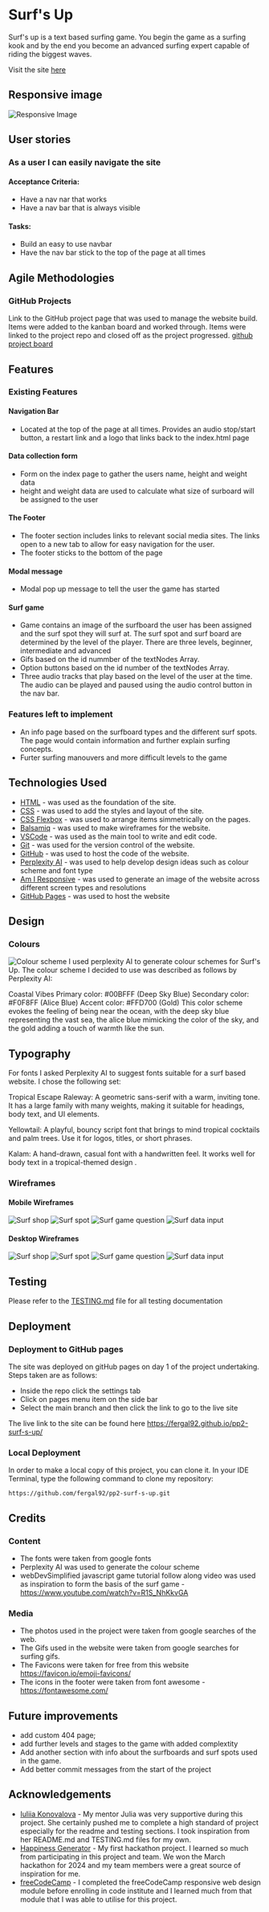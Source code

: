 # Surf's Up
Surf's up is a text based surfing game. You begin the game as a surfing kook and by the end you become an advanced surfing expert capable of riding the biggest waves.  

Visit the site [here](https://fergal92.github.io/pp2-surf-s-up/index.html)

## Responsive image
![Responsive Image](readme-media/responsive-view.png)
## User stories

### As a user I can easily navigate the site
#### Acceptance Criteria:
- Have a nav nar that works
- Have a nav bar that is always visible
#### Tasks:
- Build an easy to use navbar
- Have the nav bar stick to the top of the page at all times

## Agile Methodologies
### GitHub Projects
Link to the GitHub project page that was used to manage the website build. Items were added to the kanban board and worked through. Items were linked to the project repo and closed off as the project progressed. [github project board](https://github.com/users/fergal92/projects/2/views/1)
## Features
### Existing Features

#### Navigation Bar
- Located at the top of the page at all times. Provides an audio stop/start button, a restart link and a logo that links back to the index.html page
#### Data collection form
- Form on the index page to gather the users name, height and weight data
- height and weight data are used to calculate what size of surboard will be assigned to the user
#### The Footer
- The footer section includes links to relevant social media sites. The links open to a new tab to allow for easy navigation for the user.
- The footer sticks to the bottom of the page
#### Modal message
- Modal pop up message to tell the user the game has started
#### Surf game
- Game contains an image of the surfboard the user has been assigned and the surf spot they will surf at. The surf spot and surf board are determined by the level of the player. There are three levels, beginner, intermediate and advanced
- Gifs based on the id nummber of the textNodes Array.
- Option buttons based on the id number of the textNodes Array. 
- Three audio tracks that play based on the level of the user at the time. The audio can be played and paused using the audio control button in the nav bar.
### Features left to implement 
- An info page based on the surfboard types and the different surf spots. The page would contain information and further explain surfing concepts.
- Furter surfing manouvers and more difficult levels to the game
## Technologies Used
- [HTML](https://developer.mozilla.org/en-US/docs/Web/HTML) - was used as the foundation of the site.
- [CSS](https://developer.mozilla.org/en-US/docs/Web/css) - was used to add the styles and layout of the site.
- [CSS Flexbox](https://developer.mozilla.org/en-US/docs/Learn/CSS/CSS_layout/Flexbox) - was used to arrange items simmetrically on the pages.
- [Balsamiq](https://balsamiq.com/) - was used to make wireframes for the website.
- [VSCode](https://code.visualstudio.com/) - was used as the main tool to write and edit code.
- [Git](https://git-scm.com/) - was used for the version control of the website.
- [GitHub](https://github.com/) - was used to host the code of the website.
- [Perplexity AI](https://www.perplexity.ai/) - was used to help develop design ideas such as colour scheme and font type
- [Am I Responsive](https://ui.dev/amiresponsive) - was used to generate an image of the website across different screen types and resolutions
- [GitHub Pages](https://pages.github.com/) - was used to host the website

## Design
### Colours
![Colour scheme](readme-media/coloors.png)
I used perplexity AI to generate colour schemes for Surf's Up. The colour scheme I decided to use was described as follows by Perplexity AI:

Coastal Vibes
Primary color: #00BFFF (Deep Sky Blue)
Secondary color: #F0F8FF (Alice Blue)
Accent color: #FFD700 (Gold)
This color scheme evokes the feeling of being near the ocean, with the deep sky blue representing the vast sea, the alice blue mimicking the color of the sky, and the gold adding a touch of warmth like the sun.

## Typography
For fonts I asked Perplexity AI to suggest fonts suitable for a surf based website. I chose the following set:

Tropical Escape
Raleway: A geometric sans-serif with a warm, inviting tone. It has a large family with many weights, making it suitable for headings, body text, and UI elements.

Yellowtail: A playful, bouncy script font that brings to mind tropical cocktails and palm trees. Use it for logos, titles, or short phrases.

Kalam: A hand-drawn, casual font with a handwritten feel. It works well for body text in a tropical-themed design
.
### Wireframes
#### Mobile Wireframes
![Surf shop](readme-media/mobile-surf-shop.png)
![Surf spot](readme-media/mobile-surf-spot.png)
![Surf game question](readme-media/mobile-surf-game-question.png)
![Surf data input](readme-media/mobile-data-input.png)

#### Desktop Wireframes
![Surf shop](readme-media/surf-shop.png)
![Surf spot](readme-media/surf-spot.png)
![Surf game question](readme-media/surf-game-question.png)
![Surf data input](readme-media/data-input.png)


## Testing
Please refer to the [TESTING.md](TESTING.md) file for all testing documentation
## Deployment

### Deployment to GitHub pages
The site was deployed on gitHub pages on day 1 of the project undertaking. Steps taken are as follows:
- Inside the repo click the settings tab
- Click on pages menu item on the side bar
- Select the main branch and then click the link to go to the live site

The live link to the site can be found here https://fergal92.github.io/pp2-surf-s-up/
### Local Deployment
In order to make a local copy of this project, you can clone it. In your IDE Terminal, type the following command to clone my repository:

`https://github.com/fergal92/pp2-surf-s-up.git`
## Credits
### Content
- The fonts were taken from google fonts 
- Perplexity AI was used to generate the colour scheme
- webDevSimplified javascript game tutorial follow along video was used as inspiration to form the basis of the surf game - https://www.youtube.com/watch?v=R1S_NhKkvGA
### Media
- The photos used in the project were taken from google searches of the web. 
- The Gifs used in the website were taken from google searches for surfing gifs.
- The Favicons were taken for free from this website https://favicon.io/emoji-favicons/
- The icons in the footer were taken from font awesome - https://fontawesome.com/
## Future improvements
- add custom 404 page;
- add further levels and stages to the game with added complextity 
- Add another section with info about the surfboards and surf spots used in the game.
- Add better commit messages from the start of the project
## Acknowledgements
- [Iuliia Konovalova](https://github.com/IuliiaKonovalova) - My mentor Julia was very supportive during this project. She certainly pushed me to complete a high standard of project especially for the readme and testing sections. I took inspiration from her README.md and TESTING.md files for my own.
- [Happiness Generator](https://github.com/broken-helix/happiness/) - My first hackathon project. I learned so much from participating in this project and team. We won the March hackathon for 2024 and my team members were a great source of inspiration for me.
- [freeCodeCamp](https://www.freecodecamp.org/) - I completed the freeCodeCamp responsive web design module before enrolling in code institute and I learned much from that module that I was able to utilise for this project.
